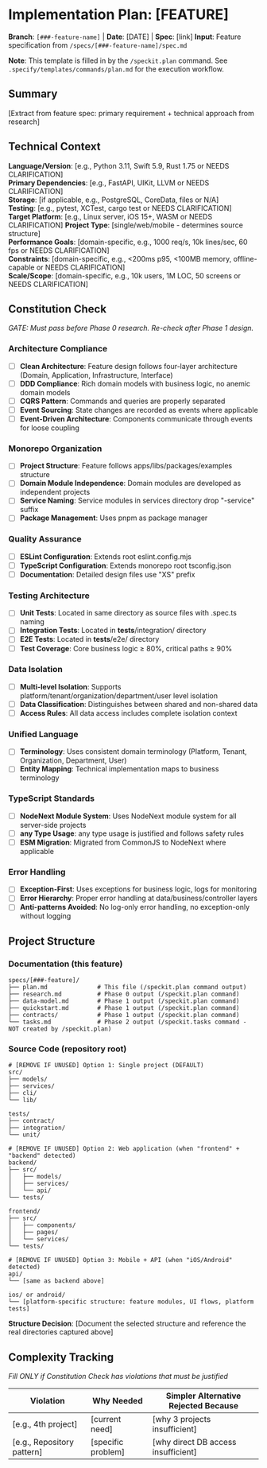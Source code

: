 # Implementation Plan: [FEATURE]

**Branch**: `[###-feature-name]` | **Date**: [DATE] | **Spec**: [link]
**Input**: Feature specification from `/specs/[###-feature-name]/spec.md`

**Note**: This template is filled in by the `/speckit.plan` command. See `.specify/templates/commands/plan.md` for the execution workflow.

## Summary

[Extract from feature spec: primary requirement + technical approach from research]

## Technical Context

<!--
  ACTION REQUIRED: Replace the content in this section with the technical details
  for the project. The structure here is presented in advisory capacity to guide
  the iteration process.
-->

**Language/Version**: [e.g., Python 3.11, Swift 5.9, Rust 1.75 or NEEDS CLARIFICATION]  
**Primary Dependencies**: [e.g., FastAPI, UIKit, LLVM or NEEDS CLARIFICATION]  
**Storage**: [if applicable, e.g., PostgreSQL, CoreData, files or N/A]  
**Testing**: [e.g., pytest, XCTest, cargo test or NEEDS CLARIFICATION]  
**Target Platform**: [e.g., Linux server, iOS 15+, WASM or NEEDS CLARIFICATION]
**Project Type**: [single/web/mobile - determines source structure]  
**Performance Goals**: [domain-specific, e.g., 1000 req/s, 10k lines/sec, 60 fps or NEEDS CLARIFICATION]  
**Constraints**: [domain-specific, e.g., <200ms p95, <100MB memory, offline-capable or NEEDS CLARIFICATION]  
**Scale/Scope**: [domain-specific, e.g., 10k users, 1M LOC, 50 screens or NEEDS CLARIFICATION]

## Constitution Check

*GATE: Must pass before Phase 0 research. Re-check after Phase 1 design.*

### Architecture Compliance
- [ ] **Clean Architecture**: Feature design follows four-layer architecture (Domain, Application, Infrastructure, Interface)
- [ ] **DDD Compliance**: Rich domain models with business logic, no anemic domain models
- [ ] **CQRS Pattern**: Commands and queries are properly separated
- [ ] **Event Sourcing**: State changes are recorded as events where applicable
- [ ] **Event-Driven Architecture**: Components communicate through events for loose coupling

### Monorepo Organization
- [ ] **Project Structure**: Feature follows apps/libs/packages/examples structure
- [ ] **Domain Module Independence**: Domain modules are developed as independent projects
- [ ] **Service Naming**: Service modules in services directory drop "-service" suffix
- [ ] **Package Management**: Uses pnpm as package manager

### Quality Assurance
- [ ] **ESLint Configuration**: Extends root eslint.config.mjs
- [ ] **TypeScript Configuration**: Extends monorepo root tsconfig.json
- [ ] **Documentation**: Detailed design files use "XS" prefix

### Testing Architecture
- [ ] **Unit Tests**: Located in same directory as source files with .spec.ts naming
- [ ] **Integration Tests**: Located in __tests__/integration/ directory
- [ ] **E2E Tests**: Located in __tests__/e2e/ directory
- [ ] **Test Coverage**: Core business logic ≥ 80%, critical paths ≥ 90%

### Data Isolation
- [ ] **Multi-level Isolation**: Supports platform/tenant/organization/department/user level isolation
- [ ] **Data Classification**: Distinguishes between shared and non-shared data
- [ ] **Access Rules**: All data access includes complete isolation context

### Unified Language
- [ ] **Terminology**: Uses consistent domain terminology (Platform, Tenant, Organization, Department, User)
- [ ] **Entity Mapping**: Technical implementation maps to business terminology

### TypeScript Standards
- [ ] **NodeNext Module System**: Uses NodeNext module system for all server-side projects
- [ ] **any Type Usage**: any type usage is justified and follows safety rules
- [ ] **ESM Migration**: Migrated from CommonJS to NodeNext where applicable

### Error Handling
- [ ] **Exception-First**: Uses exceptions for business logic, logs for monitoring
- [ ] **Error Hierarchy**: Proper error handling at data/business/controller layers
- [ ] **Anti-patterns Avoided**: No log-only error handling, no exception-only without logging

## Project Structure

### Documentation (this feature)

```
specs/[###-feature]/
├── plan.md              # This file (/speckit.plan command output)
├── research.md          # Phase 0 output (/speckit.plan command)
├── data-model.md        # Phase 1 output (/speckit.plan command)
├── quickstart.md        # Phase 1 output (/speckit.plan command)
├── contracts/           # Phase 1 output (/speckit.plan command)
└── tasks.md             # Phase 2 output (/speckit.tasks command - NOT created by /speckit.plan)
```

### Source Code (repository root)
<!--
  ACTION REQUIRED: Replace the placeholder tree below with the concrete layout
  for this feature. Delete unused options and expand the chosen structure with
  real paths (e.g., apps/admin, packages/something). The delivered plan must
  not include Option labels.
-->

```
# [REMOVE IF UNUSED] Option 1: Single project (DEFAULT)
src/
├── models/
├── services/
├── cli/
└── lib/

tests/
├── contract/
├── integration/
└── unit/

# [REMOVE IF UNUSED] Option 2: Web application (when "frontend" + "backend" detected)
backend/
├── src/
│   ├── models/
│   ├── services/
│   └── api/
└── tests/

frontend/
├── src/
│   ├── components/
│   ├── pages/
│   └── services/
└── tests/

# [REMOVE IF UNUSED] Option 3: Mobile + API (when "iOS/Android" detected)
api/
└── [same as backend above]

ios/ or android/
└── [platform-specific structure: feature modules, UI flows, platform tests]
```

**Structure Decision**: [Document the selected structure and reference the real
directories captured above]

## Complexity Tracking

*Fill ONLY if Constitution Check has violations that must be justified*

| Violation | Why Needed | Simpler Alternative Rejected Because |
|-----------|------------|-------------------------------------|
| [e.g., 4th project] | [current need] | [why 3 projects insufficient] |
| [e.g., Repository pattern] | [specific problem] | [why direct DB access insufficient] |

